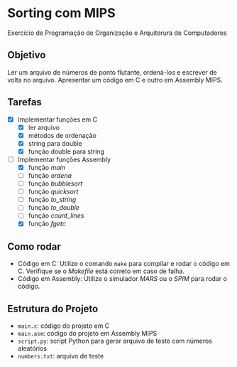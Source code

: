 # Sorting com MIPS
Exercício de Programação de Organização e Arquiterura de Computadores

## Objetivo

Ler um arquivo de números de ponto flutante, ordená-los e escrever de volta no arquivo. Apresentar um código em C e outro em Assembly MIPS.

## Tarefas

- [x] Implementar funções em C
  - [x] ler arquivo
  - [x] métodos de ordenação
  - [x] string para double
  - [x] função double para string

- [ ] Implementar funções Assembly
  - [x] função _main_
  - [ ] função _ordena_
  - [ ] função _bubblesort_
  - [ ] função _quicksort_
  - [ ] função _to_string_
  - [ ] função _to_double_
  - [ ] função _count_lines_
  - [x] função _fgetc_

## Como rodar

- Código em C: Utilize o comando `make` para compilar e rodar o código em C. Verifique se o _Makefile_ está correto em caso de falha.
- Código em Assembly: Utilize o simulador _MARS_ ou o _SPIM_ para rodar o código.

## Estrutura do Projeto

- `main.c`: código do projeto em C
- `main.asm`: código do projeto em Assembly MIPS
- `script.py`: script Python para gerar arquivo de teste com números aleatórios
- `numbers.txt`: arquivo de teste
